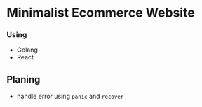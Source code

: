 # Minimalist Ecommerce Website

### Using

- Golang
- React

## Planing

- handle error using `panic` and `recover`

